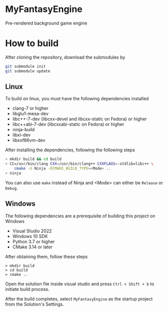 # MyFantasyEngine

Pre-rendered background game engine
 

# How to build 

After cloning the repository, download the submodules by 

```bash
git submodule init
git submodule update
```

## Linux
To build on linux, you must have the following dependencies installed
- clang-7 or higher
- libglu1-mesa-dev
- libc++-7-dev (libcxx-devel and libcxx-static on Fedora) or higher
- libc++abi-7-dev (libcxxabi-static on Fedora) or higher
- ninja-build
- libxi-dev
- libxxf86vm-dev

After installing the dependencies, following the following steps 
```bash
> mkdir build && cd build 
> CC=/usr/bin/clang CXX=/usr/bin/clang++ CXXFLAGS=-stdlib=libc++ \
    cmake -G Ninja -DCMAKE_BUILD_TYPE=<Mode> ..
> ninja
```
You can also use `make` instead of Ninja and \<Mode\> can either be `Release` or `Debug`.

## Windows
The following dependencies are a prerequisite of building this project on Windows
- Visual Studio 2022
- Windows 10 SDK
- Python 3.7 or higher
- CMake 3.14 or later

After obtaining them, follow these steps 
```
> mkdir build 
> cd build 
> cmake ..
```

Open the solution file inside visual studio and press `Ctrl + Shift + b` to initiate build process.

After the build completes, select `MyFantasyEngine` as the startup project from the Solution's Settings.
